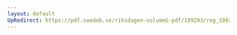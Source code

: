 ```yaml
---
layout: default
UpRedirect: https://pdf.swedeb.se/riksdagen-volumeG-pdf/199293/reg_199293_TU/reg_199293_TU_0002.pdf
---
```

